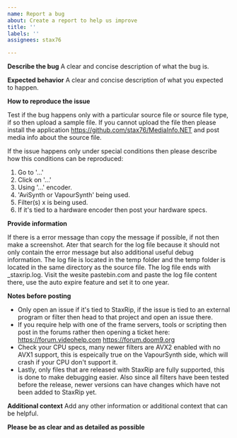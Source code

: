 ```yaml
---
name: Report a bug
about: Create a report to help us improve
title: ''
labels: ''
assignees: stax76

---
```


**Describe the bug**
A clear and concise description of what the bug is.


**Expected behavior**
A clear and concise description of what you expected to happen.


**How to reproduce the issue**

Test if the bug happens only with a particular source file or source file type, if so then upload a sample file. If you cannot upload the file then please install the application https://github.com/stax76/MediaInfo.NET and post media info about the source file.

If the issue happens only under special conditions then please describe how this conditions can be reproduced:

1. Go to '...'
2. Click on '...'
3. Using '...' encoder.
4. 'AviSynth or VapourSynth' being used.
5. Filter(s) x is being used.
6. If it's tied to a hardware encoder then post your hardware specs.


**Provide information**

If there is a error message than copy the message if possible, if not then make a screenshot. Ater that search for the log file because it should not only contain the error message but also additional useful debug information. The log file is located in the temp folder and the temp folder is located in the same directory as the source file. The log file ends with _staxrip.log. Visit the wesite pastebin.com and paste the log file content there, use the auto expire feature and set it to one year.


**Notes before posting**
- Only open an issue if it's tied to StaxRip, if the issue is tied to an external program or filter then head to that project and open an issue there. 
- If you require help with one of the frame servers, tools or scripting then post in the forums rather then opening a ticket here:
  https://forum.videohelp.com
  https://forum.doom9.org
- Check your CPU specs, many newer filters are AVX2 enabled with no AVX1 support, this is espeically true on the VapourSynth side, which will crash if your CPU don't support it.
- Lastly, only files that are released with StaxRip are fully supported, this is done to make debugging easier. Also since all filters have been tested before the release, newer versions can have changes which have not been added to StaxRip yet.


**Additional context**
Add any other information or additional context that can be helpful.


**Please be as clear and as detailed as possible**
